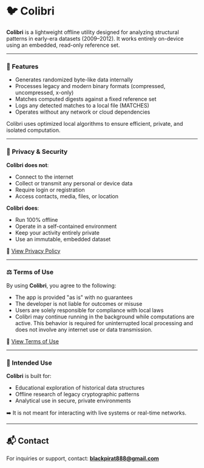 # 🐦 Colibri

**Colibri** is a lightweight offline utility designed for analyzing structural patterns in early-era datasets (2009–2012).
It works entirely on-device using an embedded, read-only reference set.

---

### 🚀 Features

* Generates randomized byte-like data internally
* Processes legacy and modern binary formats (compressed, uncompressed, x-only)
* Matches computed digests against a fixed reference set
* Logs any detected matches to a local file (MATCHES)
* Operates without any network or cloud dependencies

Colibri uses optimized local algorithms to ensure efficient, private, and isolated computation.

---

### 🔐 Privacy & Security

**Colibri does not**:

* Connect to the internet
* Collect or transmit any personal or device data
* Require login or registration
* Access contacts, media, files, or location

**Colibri does**:

* Run 100% offline
* Operate in a self-contained environment
* Keep your activity entirely private
* Use an immutable, embedded dataset

📄 [View Privacy Policy](https://github.com/blackpirat888/Colibri/blob/main/PRIVACY.md)

---

### ⚖️ Terms of Use

By using **Colibri**, you agree to the following:

* The app is provided "as is" with no guarantees
* The developer is not liable for outcomes or misuse
* Users are solely responsible for compliance with local laws
* Colibri may continue running in the background while computations are active.
  This behavior is required for uninterrupted local processing and does not involve any internet use or data transmission.

📄 [View Terms of Use](https://github.com/blackpirat888/Colibri/blob/main/TERMS.md)

---

### 🧩 Intended Use

**Colibri** is built for:

* Educational exploration of historical data structures
* Offline research of legacy cryptographic patterns
* Analytical use in secure, private environments

➡️ It is not meant for interacting with live systems or real-time networks.

---

## 📬 Contact

For inquiries or support, contact: 
**blackpirat888@gmail.com**
